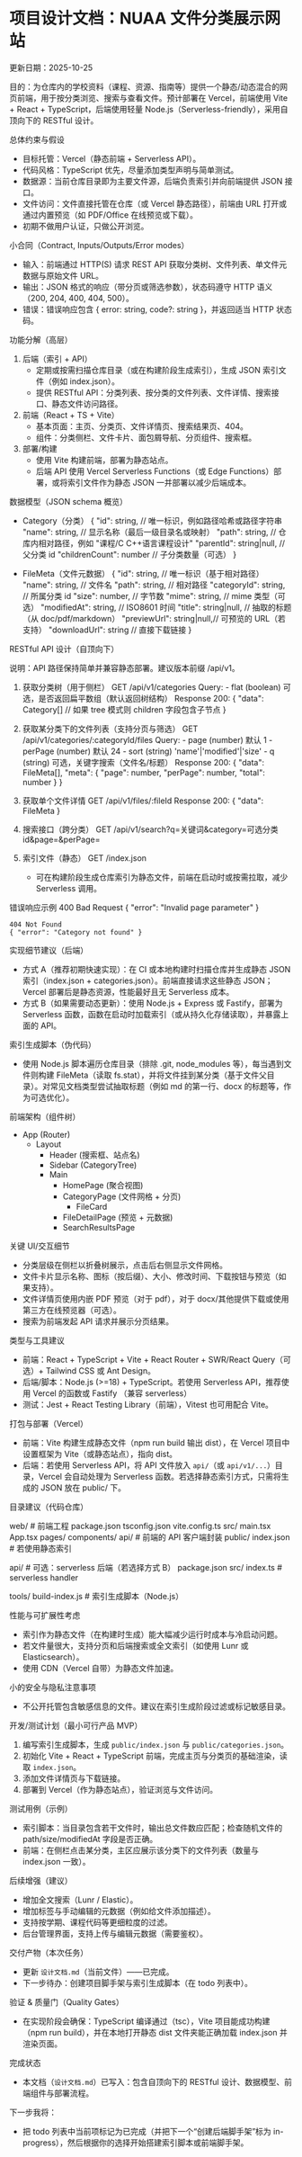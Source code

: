 # 项目设计文档：NUAA 文件分类展示网站

更新日期：2025-10-25

目的：为仓库内的学校资料（课程、资源、指南等）提供一个静态/动态混合的网页前端，用于按分类浏览、搜索与查看文件。预计部署在 Vercel，前端使用 Vite + React + TypeScript，后端使用轻量 Node.js（Serverless-friendly），采用自顶向下的 RESTful 设计。

总体约束与假设

- 目标托管：Vercel（静态前端 + Serverless API）。
- 代码风格：TypeScript 优先，尽量添加类型声明与简单测试。
- 数据源：当前仓库目录即为主要文件源，后端负责索引并向前端提供 JSON 接口。
- 文件访问：文件直接托管在仓库（或 Vercel 静态路径），前端由 URL 打开或通过内置预览（如 PDF/Office 在线预览或下载）。
- 初期不做用户认证，只做公开浏览。

小合同（Contract, Inputs/Outputs/Error modes）

- 输入：前端通过 HTTP(S) 请求 REST API 获取分类树、文件列表、单文件元数据与原始文件 URL。
- 输出：JSON 格式的响应（带分页或筛选参数），状态码遵守 HTTP 语义（200, 204, 400, 404, 500）。
- 错误：错误响应包含 { error: string, code?: string }，并返回适当 HTTP 状态码。

功能分解（高层）

1. 后端（索引 + API）
   - 定期或按需扫描仓库目录（或在构建阶段生成索引），生成 JSON 索引文件（例如 index.json）。
   - 提供 RESTful API：分类列表、按分类的文件列表、文件详情、搜索接口、静态文件访问路径。
2. 前端（React + TS + Vite）
   - 基本页面：主页、分类页、文件详情页、搜索结果页、404。
   - 组件：分类侧栏、文件卡片、面包屑导航、分页组件、搜索框。
3. 部署/构建
   - 使用 Vite 构建前端，部署为静态站点。
   - 后端 API 使用 Vercel Serverless Functions（或 Edge Functions）部署，或将索引文件作为静态 JSON 一并部署以减少后端成本。

数据模型（JSON schema 概览）

- Category（分类）
  {
  "id": string, // 唯一标识，例如路径哈希或路径字符串
  "name": string, // 显示名称（最后一级目录名或映射）
  "path": string, // 仓库内相对路径，例如 "课程/C C++语言课程设计"
  "parentId": string|null, // 父分类 id
  "childrenCount": number // 子分类数量（可选）
  }

- FileMeta（文件元数据）
  {
  "id": string, // 唯一标识（基于相对路径）
  "name": string, // 文件名
  "path": string, // 相对路径
  "categoryId": string, // 所属分类 id
  "size": number, // 字节数
  "mime": string, // mime 类型（可选）
  "modifiedAt": string, // ISO8601 时间
  "title": string|null, // 抽取的标题（从 doc/pdf/markdown）
  "previewUrl": string|null,// 可预览的 URL（若支持）
  "downloadUrl": string // 直接下载链接
  }

RESTful API 设计（自顶向下）

说明：API 路径保持简单并兼容静态部署。建议版本前缀 /api/v1。

1. 获取分类树（用于侧栏）
   GET /api/v1/categories
   Query: - flat (boolean) 可选，是否返回扁平数组（默认返回树结构）
   Response 200:
   {
   "data": Category[] // 如果 tree 模式则 children 字段包含子节点
   }

2. 获取某分类下的文件列表（支持分页与筛选）
   GET /api/v1/categories/:categoryId/files
   Query: - page (number) 默认 1 - perPage (number) 默认 24 - sort (string) 'name'|'modified'|'size' - q (string) 可选，关键字搜索（文件名/标题）
   Response 200:
   {
   "data": FileMeta[],
   "meta": { "page": number, "perPage": number, "total": number }
   }

3. 获取单个文件详情
   GET /api/v1/files/:fileId
   Response 200:
   { "data": FileMeta }

4. 搜索接口（跨分类）
   GET /api/v1/search?q=关键词&category=可选分类 id&page=&perPage=

5. 索引文件（静态）
   GET /index.json
   - 可在构建阶段生成仓库索引为静态文件，前端在启动时或按需拉取，减少 Serverless 调用。

错误响应示例
400 Bad Request
{ "error": "Invalid page parameter" }

    404 Not Found
    { "error": "Category not found" }

实现细节建议（后端）

- 方式 A（推荐初期快速实现）：在 CI 或本地构建时扫描仓库并生成静态 JSON 索引（index.json + categories.json）。前端直接请求这些静态 JSON；Vercel 部署后是静态资源，性能最好且无 Serverless 成本。
- 方式 B（如果需要动态更新）：使用 Node.js + Express 或 Fastify，部署为 Serverless 函数，函数在启动时加载索引（或从持久化存储读取），并暴露上面的 API。

索引生成脚本（伪代码）

- 使用 Node.js 脚本遍历仓库目录（排除 .git, node_modules 等），每当遇到文件则构建 FileMeta（读取 fs.stat），并将文件挂到某分类（基于文件父目录）。对常见文档类型尝试抽取标题（例如 md 的第一行、docx 的标题等，作为可选优化）。

前端架构（组件树）

- App (Router)
  - Layout
    - Header (搜索框、站点名)
    - Sidebar (CategoryTree)
    - Main
      - HomePage (聚合视图)
      - CategoryPage (文件网格 + 分页)
        - FileCard
      - FileDetailPage (预览 + 元数据)
      - SearchResultsPage

关键 UI/交互细节

- 分类层级在侧栏以折叠树展示，点击后右侧显示文件网格。
- 文件卡片显示名称、图标（按后缀）、大小、修改时间、下载按钮与预览（如果支持）。
- 文件详情页使用内嵌 PDF 预览（对于 pdf），对于 docx/其他提供下载或使用第三方在线预览器（可选）。
- 搜索为前端发起 API 请求并展示分页结果。

类型与工具建议

- 前端：React + TypeScript + Vite + React Router + SWR/React Query（可选）+ Tailwind CSS 或 Ant Design。
- 后端/脚本：Node.js (>=18) + TypeScript。若使用 Serverless API，推荐使用 Vercel 的函数或 Fastify （兼容 serverless）
- 测试：Jest + React Testing Library（前端），Vitest 也可用配合 Vite。

打包与部署（Vercel）

- 前端：Vite 构建生成静态文件（npm run build 输出 dist），在 Vercel 项目中设置框架为 Vite（或静态站点），指向 dist。
- 后端：若使用 Serverless API，将 API 文件放入 `api/`（或 `api/v1/...`）目录，Vercel 会自动处理为 Serverless 函数。若选择静态索引方式，只需将生成的 JSON 放在 public/ 下。

目录建议（代码仓库）

web/ # 前端工程
package.json
tsconfig.json
vite.config.ts
src/
main.tsx
App.tsx
pages/
components/
api/ # 前端的 API 客户端封装
public/
index.json # 若使用静态索引

api/ # 可选：serverless 后端（若选择方式 B）
package.json
src/
index.ts # serverless handler

tools/
build-index.js # 索引生成脚本（Node.js）

性能与可扩展性考虑

- 索引作为静态文件（在构建时生成）能大幅减少运行时成本与冷启动问题。
- 若文件量很大，支持分页和后端搜索或全文索引（如使用 Lunr 或 Elasticsearch）。
- 使用 CDN（Vercel 自带）为静态文件加速。

小的安全与隐私注意事项

- 不公开托管包含敏感信息的文件。建议在索引生成阶段过滤或标记敏感目录。

开发/测试计划（最小可行产品 MVP）

1. 编写索引生成脚本，生成 `public/index.json` 与 `public/categories.json`。
2. 初始化 Vite + React + TypeScript 前端，完成主页与分类页的基础渲染，读取 `index.json`。
3. 添加文件详情页与下载链接。
4. 部署到 Vercel（作为静态站点），验证浏览与文件访问。

测试用例（示例）

- 索引脚本：当目录包含若干文件时，输出总文件数应匹配；检查随机文件的 path/size/modifiedAt 字段是否正确。
- 前端：在侧栏点击某分类，主区应展示该分类下的文件列表（数量与 index.json 一致）。

后续增强（建议）

- 增加全文搜索（Lunr / Elastic）。
- 增加标签与手动编辑的元数据（例如给文件添加描述）。
- 支持按学期、课程代码等更细粒度的过滤。
- 后台管理界面，支持上传与编辑元数据（需要鉴权）。

交付产物（本次任务）

- 更新 `设计文档.md`（当前文件）——已完成。
- 下一步待办：创建项目脚手架与索引生成脚本（在 todo 列表中）。

验证 & 质量门（Quality Gates）

- 在实现阶段会确保：TypeScript 编译通过（tsc），Vite 项目能成功构建（npm run build），并在本地打开静态 dist 文件夹能正确加载 index.json 并渲染页面。

完成状态

- 本文档（`设计文档.md`）已写入：包含自顶向下的 RESTful 设计、数据模型、前端组件与部署流程。

下一步我将：

- 把 todo 列表中当前项标记为已完成（并把下一个“创建后端脚手架”标为 in-progress），然后根据你的选择开始搭建索引脚本或前端脚手架。

